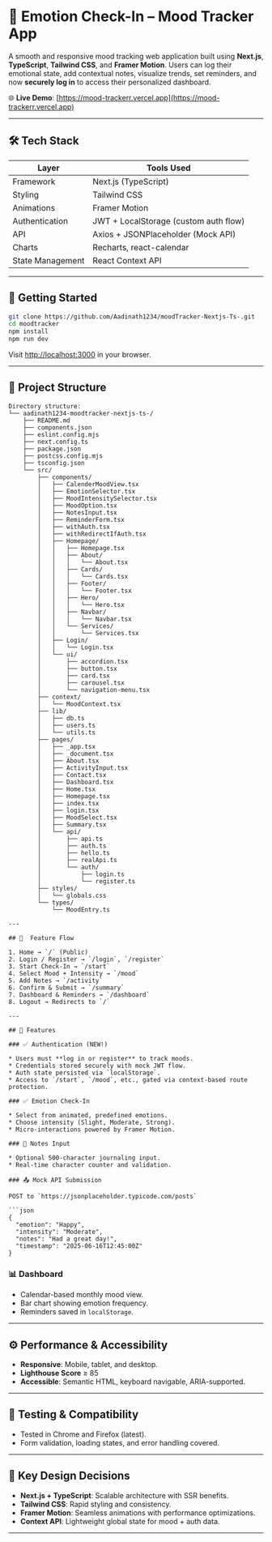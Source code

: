 # 🧠 Emotion Check-In – Mood Tracker App

A smooth and responsive mood tracking web application built using **Next.js**, **TypeScript**, **Tailwind CSS**, and **Framer Motion**.
Users can log their emotional state, add contextual notes, visualize trends, set reminders, and now **securely log in** to access their personalized dashboard.


🌐 **Live Demo**: [https://mood-trackerr.vercel.app](https://mood-trackerr.vercel.app)

---

## 🛠 Tech Stack

| Layer            | Tools Used                            |
| ---------------- | ------------------------------------- |
| Framework        | Next.js (TypeScript)                  |
| Styling          | Tailwind CSS                          |
| Animations       | Framer Motion                         |
| Authentication   | JWT + LocalStorage (custom auth flow) |
| API              | Axios + JSONPlaceholder (Mock API)    |
| Charts           | Recharts, react-calendar              |
| State Management | React Context API                     |

---

## 🚀 Getting Started

```bash
git clone https://github.com/Aadinath1234/moodTracker-Nextjs-Ts-.git
cd moodtracker
npm install
npm run dev
```

Visit [http://localhost:3000](http://localhost:3000) in your browser.

---

## 📁 Project Structure

```
Directory structure:
└── aadinath1234-moodtracker-nextjs-ts-/
    ├── README.md
    ├── components.json
    ├── eslint.config.mjs
    ├── next.config.ts
    ├── package.json
    ├── postcss.config.mjs
    ├── tsconfig.json
    └── src/
        ├── components/
        │   ├── CalenderMoodView.tsx
        │   ├── EmotionSelector.tsx
        │   ├── MoodIntensitySelector.tsx
        │   ├── MoodOption.tsx
        │   ├── NotesInput.tsx
        │   ├── ReminderForm.tsx
        │   ├── withAuth.tsx
        │   ├── withRedirectIfAuth.tsx
        │   ├── Homepage/
        │   │   ├── Homepage.tsx
        │   │   ├── About/
        │   │   │   └── About.tsx
        │   │   ├── Cards/
        │   │   │   └── Cards.tsx
        │   │   ├── Footer/
        │   │   │   └── Footer.tsx
        │   │   ├── Hero/
        │   │   │   └── Hero.tsx
        │   │   ├── Navbar/
        │   │   │   └── Navbar.tsx
        │   │   └── Services/
        │   │       └── Services.tsx
        │   ├── Login/
        │   │   └── Login.tsx
        │   └── ui/
        │       ├── accordion.tsx
        │       ├── button.tsx
        │       ├── card.tsx
        │       ├── carousel.tsx
        │       └── navigation-menu.tsx
        ├── context/
        │   └── MoodContext.tsx
        ├── lib/
        │   ├── db.ts
        │   ├── users.ts
        │   └── utils.ts
        ├── pages/
        │   ├── _app.tsx
        │   ├── _document.tsx
        │   ├── About.tsx
        │   ├── ActivityInput.tsx
        │   ├── Contact.tsx
        │   ├── Dashboard.tsx
        │   ├── Home.tsx
        │   ├── Homepage.tsx
        │   ├── index.tsx
        │   ├── login.tsx
        │   ├── MoodSelect.tsx
        │   ├── Summary.tsx
        │   └── api/
        │       ├── api.ts
        │       ├── auth.ts
        │       ├── hello.ts
        │       ├── realApi.ts
        │       └── auth/
        │           ├── login.ts
        │           └── register.ts
        ├── styles/
        │   └── globals.css
        └── types/
            └── MoodEntry.ts

---

## 🔄  Feature Flow

1. Home → `/` (Public)
2. Login / Register → `/login`, `/register`
3. Start Check-In → `/start`
4. Select Mood + Intensity → `/mood`
5. Add Notes → `/activity`
6. Confirm & Submit → `/summary`
7. Dashboard & Reminders → `/dashboard`
8. Logout → Redirects to `/`

---

## 🧠 Features

### ✅ Authentication (NEW!)

* Users must **log in or register** to track moods.
* Credentials stored securely with mock JWT flow.
* Auth state persisted via `localStorage`.
* Access to `/start`, `/mood`, etc., gated via context-based route protection.

### ✅ Emotion Check-In

* Select from animated, predefined emotions.
* Choose intensity (Slight, Moderate, Strong).
* Micro-interactions powered by Framer Motion.

### 📝 Notes Input

* Optional 500-character journaling input.
* Real-time character counter and validation.

### 📤 Mock API Submission

POST to `https://jsonplaceholder.typicode.com/posts`

```json
{
  "emotion": "Happy",
  "intensity": "Moderate",
  "notes": "Had a great day!",
  "timestamp": "2025-06-16T12:45:00Z"
}
```

### 📊 Dashboard

* Calendar-based monthly mood view.
* Bar chart showing emotion frequency.
* Reminders saved in `localStorage`.

---

## ⚙️ Performance & Accessibility

* **Responsive**: Mobile, tablet, and desktop.
* **Lighthouse Score** ≥ 85
* **Accessible**: Semantic HTML, keyboard navigable, ARIA-supported.

---

## 🧪 Testing & Compatibility

* Tested in Chrome and Firefox (latest).
* Form validation, loading states, and error handling covered.

---

## 📃 Key Design Decisions

* **Next.js + TypeScript**: Scalable architecture with SSR benefits.
* **Tailwind CSS**: Rapid styling and consistency.
* **Framer Motion**: Seamless animations with performance optimizations.
* **Context API**: Lightweight global state for mood + auth data.

---


